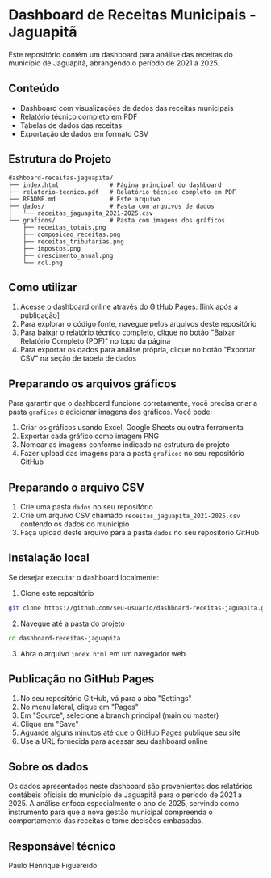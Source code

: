 # Dashboard de Receitas Municipais - Jaguapitã

Este repositório contém um dashboard para análise das receitas do município de Jaguapitã, abrangendo o período de 2021 a 2025.

## Conteúdo

- Dashboard com visualizações de dados das receitas municipais
- Relatório técnico completo em PDF
- Tabelas de dados das receitas
- Exportação de dados em formato CSV

## Estrutura do Projeto

```
dashboard-receitas-jaguapita/
├── index.html              # Página principal do dashboard
├── relatorio-tecnico.pdf   # Relatório técnico completo em PDF
├── README.md               # Este arquivo
├── dados/                  # Pasta com arquivos de dados
│   └── receitas_jaguapita_2021-2025.csv
└── graficos/               # Pasta com imagens dos gráficos
    ├── receitas_totais.png
    ├── composicao_receitas.png
    ├── receitas_tributarias.png
    ├── impostos.png
    ├── crescimento_anual.png
    └── rcl.png
```

## Como utilizar

1. Acesse o dashboard online através do GitHub Pages: [link após a publicação]
2. Para explorar o código fonte, navegue pelos arquivos deste repositório
3. Para baixar o relatório técnico completo, clique no botão "Baixar Relatório Completo (PDF)" no topo da página
4. Para exportar os dados para análise própria, clique no botão "Exportar CSV" na seção de tabela de dados

## Preparando os arquivos gráficos

Para garantir que o dashboard funcione corretamente, você precisa criar a pasta `graficos` e adicionar imagens dos gráficos. Você pode:

1. Criar os gráficos usando Excel, Google Sheets ou outra ferramenta
2. Exportar cada gráfico como imagem PNG
3. Nomear as imagens conforme indicado na estrutura do projeto
4. Fazer upload das imagens para a pasta `graficos` no seu repositório GitHub

## Preparando o arquivo CSV

1. Crie uma pasta `dados` no seu repositório
2. Crie um arquivo CSV chamado `receitas_jaguapita_2021-2025.csv` contendo os dados do município
3. Faça upload deste arquivo para a pasta `dados` no seu repositório GitHub

## Instalação local

Se desejar executar o dashboard localmente:

1. Clone este repositório
```bash
git clone https://github.com/seu-usuario/dashboard-receitas-jaguapita.git
```

2. Navegue até a pasta do projeto
```bash
cd dashboard-receitas-jaguapita
```

3. Abra o arquivo `index.html` em um navegador web

## Publicação no GitHub Pages

1. No seu repositório GitHub, vá para a aba "Settings"
2. No menu lateral, clique em "Pages"
3. Em "Source", selecione a branch principal (main ou master)
4. Clique em "Save"
5. Aguarde alguns minutos até que o GitHub Pages publique seu site
6. Use a URL fornecida para acessar seu dashboard online

## Sobre os dados

Os dados apresentados neste dashboard são provenientes dos relatórios contábeis oficiais do município de Jaguapitã para o período de 2021 a 2025. A análise enfoca especialmente o ano de 2025, servindo como instrumento para que a nova gestão municipal compreenda o comportamento das receitas e tome decisões embasadas.

## Responsável técnico

Paulo Henrique Figuereido

